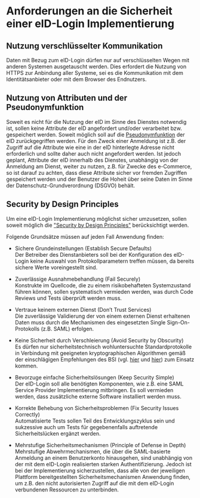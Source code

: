 # Anforderungen an die Sicherheit einer eID-Login Implementierung

## Nutzung verschlüsselter Kommunikation

Daten mit Bezug zum eID-Login dürfen nur auf verschlüsselten Wegen mit anderen Systemen ausgetauscht werden.
Dies erfordert die Nutzung von HTTPS zur Anbindung aller Systeme, sei es die Kommunikation mit dem Identitätsanbieter oder mit dem Browser des Endnutzers.

## Nutzung von Attributen und der Pseudonymfunktion

Soweit es nicht für die Nutzung der eID im Sinne des Dienstes notwendig ist, sollen keine Attribute der eID angefordert und/oder verarbeitet bzw. gespeichert werden.
Soweit möglich soll auf die [Pseudonymfunktion](https://www.personalausweisportal.de/Webs/PA/DE/verwaltung/technik/pseudonym/pseudonym-node.html) der eID zurückgegriffen werden.
Für den Zweck einer Anmeldung ist z.B. der Zugriff auf die Attribute wie eine in der eID hinterlegte Adresse nicht erforderlich und sollte daher auch nicht angefordert werden.
Ist jedoch geplant, Attribute der eID innerhalb des Dienstes, unabhängig von der Anmeldung am Dienst, weiter zu nutzen, z.B. für Zwecke des e-Commerce, so ist darauf zu achten, dass diese Attribute sicher vor fremden Zugriffen gespeichert werden und der Benutzer die Hoheit über seine Daten im Sinne der Datenschutz-Grundverordnung (DSGVO) behält.

## Security by Design Principles

Um eine eID-Login Implementierung möglichst sicher umzusetzen, sollen soweit möglich die ["Security by Design Principles"](https://wiki.owasp.org/index.php/Security_by_Design_Principles) berücksichtigt werden.

Folgende Grundsätze müssen auf jeden Fall Anwendung finden:

* Sichere Grundeinstellungen (Establish Secure Defaults)\
Der Betreiber des Dienstanbieters soll bei der Konfiguration des eID-Login keine Auswahl von Protokollparametern treffen müssen, da bereits sichere Werte voreingestellt sind.

* Zuverlässige Ausnahmebehandlung (Fail Securely)\
Konstrukte im Quellcode, die zu einem risikobehafteten Systemzustand führen können, sollen systematisch vermieden werden, was durch Code Reviews und Tests überprüft werden muss.

* Vertraue keinem externen Dienst (Don’t Trust Services)\
Die zuverlässige Validierung der von einem externen Dienst erhaltenen Daten muss durch die Mechanismen des eingesetzten Single Sign-On-Protokolls (z.B. SAML) erfolgen.

* Keine Sicherheit durch Verschleierung (Avoid Security by Obscurity)\
Es dürfen nur sicherheitstechnisch wohluntersuchte Standardprotokolle in Verbindung mit geeigneten kryptographischen Algorithmen gemäß der einschlägigen Empfehlungen des BSI (vgl. [hier](https://www.bsi.bund.de/SharedDocs/Downloads/DE/BSI/Publikationen/TechnischeRichtlinien/TR02102/BSI-TR-02102.html) und [hier](https://www.bsi.bund.de/SharedDocs/Downloads/DE/BSI/Publikationen/TechnischeRichtlinien/TR03116/BSI-TR-03116-4.html)) zum Einsatz kommen.

* Bevorzuge einfache Sicherheitslösungen (Keep Security Simple)\
Der eID-Login soll alle benötigten Komponenten, wie z.B. eine SAML Service Provider Implementierung mitbringen.
Es soll vermieden werden, dass zusätzliche externe Software installiert werden muss.

* Korrekte Behebung von Sicherheitsproblemen (Fix Security Issues Correctly)\
Automatisierte Tests sollen Teil des Entwicklungszyklus sein und sukzessive auch um Tests für gegebenenfalls auftretende Sicherheitslücken ergänzt werden.

* Mehrstufige Sicherheitsmechanismen (Principle of Defense in Depth)\
Mehrstufige Abwehrmechanismen, die über die SAML-basierte Anmeldung an einem Benutzerkonto hinausgehen, sind unabhängig von der mit dem eID-Login realisierten starken Authentifizierung.
Jedoch ist bei der Implementierung sicherzustellen, dass alle von der jeweiligen Plattform bereitgestellten Sicherheitsmechanismen Anwendung finden, um z.B. den nicht autorisierten Zugriff auf die mit dem eID-Login verbundenen Ressourcen zu unterbinden.
